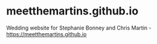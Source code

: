 # meetthemartins.github.io
Wedding website for Stephanie Bonney and Chris Martin - https://meetthemartins.github.io

